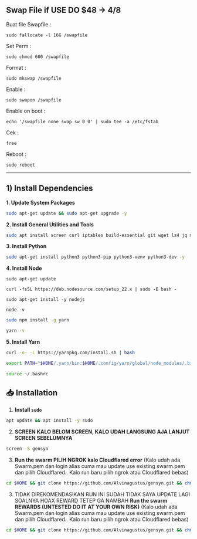 ## Swap File if USE DO $48 -> 4/8 
Buat file Swapfile :
```
sudo fallocate -l 16G /swapfile
```

Set Perm : 
```
sudo chmod 600 /swapfile
```

Format :
```
sudo mkswap /swapfile
```

Enable : 
```
sudo swapon /swapfile
```

Enable on boot : 
```
echo '/swapfile none swap sw 0 0' | sudo tee -a /etc/fstab
```

Cek :
```
free
```

Reboot :
```
sudo reboot
```

---

## 1) Install Dependencies
**1. Update System Packages**
```bash
sudo apt-get update && sudo apt-get upgrade -y
```
**2. Install General Utilities and Tools**
```bash
sudo apt install screen curl iptables build-essential git wget lz4 jq make gcc nano automake autoconf tmux htop nvme-cli libgbm1 pkg-config libssl-dev libleveldb-dev tar clang bsdmainutils ncdu unzip libleveldb-dev  -y
```

**3. Install Python**
```bash
sudo apt-get install python3 python3-pip python3-venv python3-dev -y
```

**4. Install Node**
```
sudo apt-get update
```
```
curl -fsSL https://deb.nodesource.com/setup_22.x | sudo -E bash -
```
```
sudo apt-get install -y nodejs
```
```
node -v
```
```bash
sudo npm install -g yarn
```
```bash
yarn -v
```

**5. Install Yarn**
```bash
curl -o- -L https://yarnpkg.com/install.sh | bash
```
```bash
export PATH="$HOME/.yarn/bin:$HOME/.config/yarn/global/node_modules/.bin:$PATH"
```
```bash
source ~/.bashrc
```



## 📥 Installation

1. **Install `sudo`**
```bash
apt update && apt install -y sudo
```
2. **SCREEN KALO BELOM SCREEN, KALO UDAH LANGSUNG AJA LANJUT SCREEN SEBELUMNYA** 
```bash
screen -S gensyn
```
3. **Run the swarm PILIH NGROK kalo Cloudflared error** (Kalo udah ada Swarm.pem dan login alias cuma mau update use existing swarm.pem dan pilih Cloudflared.. Kalo run baru pilih ngrok atau Cloudflared bebas)
```bash
cd $HOME && git clone https://github.com/Alvinagustus/gensyn.git && chmod +x gensyn/gensyn.sh && ./gensyn/gensyn.sh
```
3. TIDAK DIREKOMENDASIKAN RUN INI SUDAH TIDAK SAYA UPDATE LAGI SOALNYA HOAX REWARD TETEP GA NAMBAH **Run the swarm REWARDS (UNTESTED DO IT AT YOUR OWN RISK)** (Kalo udah ada Swarm.pem dan login alias cuma mau update use existing swarm.pem dan pilih Cloudflared.. Kalo run baru pilih ngrok atau Cloudflared bebas)
```bash
cd $HOME && git clone https://github.com/Alvinagustus/gensyn.git && chmod +x gensyn/gensyn-test.sh && ./gensyn/gensyn-test.sh
```
